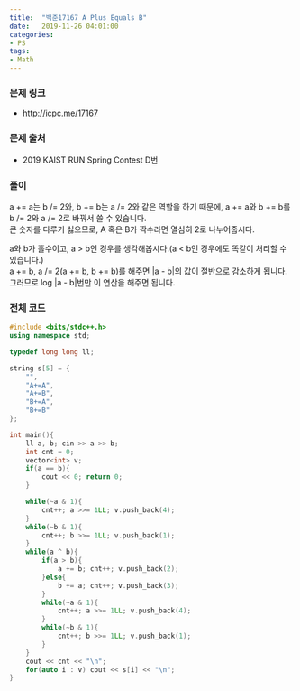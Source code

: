 ```yaml
---
title:  "백준17167 A Plus Equals B"
date:   2019-11-26 04:01:00
categories:
- PS
tags:
- Math
---
```


### 문제 링크
* http://icpc.me/17167

### 문제 출처
* 2019 KAIST RUN Spring Contest D번

### 풀이
a += a는 b /= 2와, b += b는 a /= 2와 같은 역할을 하기 때문에, a += a와 b += b를 b /= 2와 a /= 2로 바꿔서 쓸 수 있습니다.<br>
큰 숫자를 다루기 싫으므로, A 혹은 B가 짝수라면 열심히 2로 나누어줍시다.

a와 b가 홀수이고, a > b인 경우를 생각해봅시다.(a < b인 경우에도 똑같이 처리할 수 있습니다.)<br>
a += b, a /= 2(a += b, b += b)를 해주면 |a - b|의 값이 절반으로 감소하게 됩니다.<br>
그러므로 log |a - b|번만 이 연산을 해주면 됩니다.

### 전체 코드
```cpp
#include <bits/stdc++.h>
using namespace std;

typedef long long ll;

string s[5] = {
	"",
	"A+=A",
	"A+=B",
	"B+=A",
	"B+=B"
};

int main(){
	ll a, b; cin >> a >> b;
	int cnt = 0;
	vector<int> v;
	if(a == b){
		cout << 0; return 0;
	}

	while(~a & 1){
		cnt++; a >>= 1LL; v.push_back(4);
	}
	while(~b & 1){
		cnt++; b >>= 1LL; v.push_back(1);
	}
	while(a ^ b){
		if(a > b){
			a += b; cnt++; v.push_back(2);
		}else{
			b += a; cnt++; v.push_back(3);
		}
		while(~a & 1){
			cnt++; a >>= 1LL; v.push_back(4);
		}
		while(~b & 1){
			cnt++; b >>= 1LL; v.push_back(1);
		}
	}
	cout << cnt << "\n";
	for(auto i : v) cout << s[i] << "\n";
}
```
